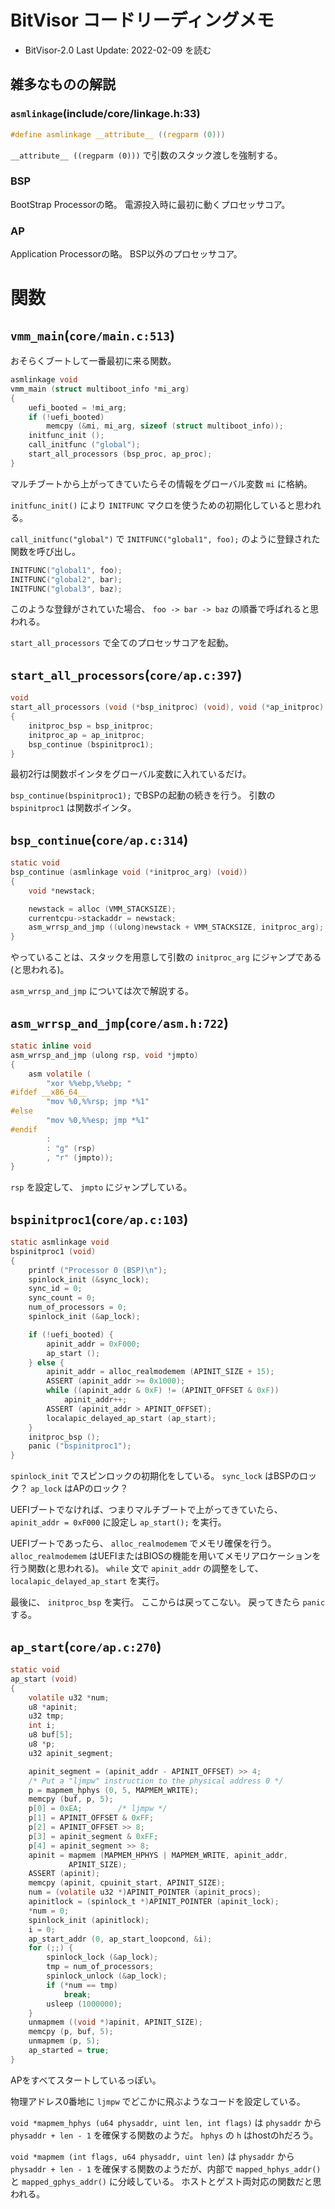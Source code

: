 # BitVisor コードリーディングメモ

- BitVisor-2.0 Last Update: 2022-02-09 を読む

## 雑多なものの解説

### `asmlinkage`(include/core/linkage.h:33)
```c
#define asmlinkage __attribute__ ((regparm (0)))
```
`__attribute__ ((regparm (0)))` で引数のスタック渡しを強制する。

### BSP
BootStrap Processorの略。
電源投入時に最初に動くプロセッサコア。

### AP
Application Processorの略。
BSP以外のプロセッサコア。

# 関数

## `vmm_main`(`core/main.c:513`)
おそらくブートして一番最初に来る関数。
```c
asmlinkage void
vmm_main (struct multiboot_info *mi_arg)
{
	uefi_booted = !mi_arg;
	if (!uefi_booted)
		memcpy (&mi, mi_arg, sizeof (struct multiboot_info));
	initfunc_init ();
	call_initfunc ("global");
	start_all_processors (bsp_proc, ap_proc);
}
```
マルチブートから上がってきていたらその情報をグローバル変数 `mi` に格納。

`initfunc_init()` により `INITFUNC` マクロを使うための初期化していると思われる。

`call_initfunc("global")` で `INITFUNC("global1", foo);` のように登録された関数を呼び出し。
```c
INITFUNC("global1", foo);
INITFUNC("global2", bar);
INITFUNC("global3", baz);
```
このような登録がされていた場合、 `foo -> bar -> baz` の順番で呼ばれると思われる。

`start_all_processors` で全てのプロセッサコアを起動。

## `start_all_processors`(`core/ap.c:397`)
```c
void
start_all_processors (void (*bsp_initproc) (void), void (*ap_initproc) (void))
{
	initproc_bsp = bsp_initproc;
	initproc_ap = ap_initproc;
	bsp_continue (bspinitproc1);
}
```
最初2行は関数ポインタをグローバル変数に入れているだけ。

`bsp_continue(bspinitproc1);` でBSPの起動の続きを行う。
引数の `bspinitproc1` は関数ポインタ。

## `bsp_continue`(`core/ap.c:314`)
```c
static void
bsp_continue (asmlinkage void (*initproc_arg) (void))
{
	void *newstack;

	newstack = alloc (VMM_STACKSIZE);
	currentcpu->stackaddr = newstack;
	asm_wrrsp_and_jmp ((ulong)newstack + VMM_STACKSIZE, initproc_arg);
}
```
やっていることは、スタックを用意して引数の `initproc_arg` にジャンプである(と思われる)。

`asm_wrrsp_and_jmp` については次で解説する。

## `asm_wrrsp_and_jmp`(`core/asm.h:722`)
```c
static inline void
asm_wrrsp_and_jmp (ulong rsp, void *jmpto)
{
	asm volatile (
		"xor %%ebp,%%ebp; "
#ifdef __x86_64__
		"mov %0,%%rsp; jmp *%1"
#else
		"mov %0,%%esp; jmp *%1"
#endif
		:
		: "g" (rsp)
		, "r" (jmpto));
}
```
`rsp` を設定して、 `jmpto` にジャンプしている。

## `bspinitproc1`(`core/ap.c:103`)
```c
static asmlinkage void
bspinitproc1 (void)
{
	printf ("Processor 0 (BSP)\n");
	spinlock_init (&sync_lock);
	sync_id = 0;
	sync_count = 0;
	num_of_processors = 0;
	spinlock_init (&ap_lock);

	if (!uefi_booted) {
		apinit_addr = 0xF000;
		ap_start ();
	} else {
		apinit_addr = alloc_realmodemem (APINIT_SIZE + 15);
		ASSERT (apinit_addr >= 0x1000);
		while ((apinit_addr & 0xF) != (APINIT_OFFSET & 0xF))
			apinit_addr++;
		ASSERT (apinit_addr > APINIT_OFFSET);
		localapic_delayed_ap_start (ap_start);
	}
	initproc_bsp ();
	panic ("bspinitproc1");
}
```
`spinlock_init` でスピンロックの初期化をしている。
`sync_lock` はBSPのロック？ `ap_lock` はAPのロック？

UEFIブートでなければ、つまりマルチブートで上がってきていたら、 `apinit_addr = 0xF000` に設定し `ap_start();` を実行。

UEFIブートであったら、 `alloc_realmodemem` でメモリ確保を行う。
`alloc_realmodemem` はUEFIまたはBIOSの機能を用いてメモリアロケーションを行う関数(と思われる)。
`while` 文で `apinit_addr` の調整をして、 `localapic_delayed_ap_start` を実行。

最後に、 `initproc_bsp` を実行。
ここからは戻ってこない。
戻ってきたら `panic` する。

## `ap_start`(`core/ap.c:270`)
```c
static void
ap_start (void)
{
	volatile u32 *num;
	u8 *apinit;
	u32 tmp;
	int i;
	u8 buf[5];
	u8 *p;
	u32 apinit_segment;

	apinit_segment = (apinit_addr - APINIT_OFFSET) >> 4;
	/* Put a "ljmpw" instruction to the physical address 0 */
	p = mapmem_hphys (0, 5, MAPMEM_WRITE);
	memcpy (buf, p, 5);
	p[0] = 0xEA;		/* ljmpw */
	p[1] = APINIT_OFFSET & 0xFF;
	p[2] = APINIT_OFFSET >> 8;
	p[3] = apinit_segment & 0xFF;
	p[4] = apinit_segment >> 8;
	apinit = mapmem (MAPMEM_HPHYS | MAPMEM_WRITE, apinit_addr,
			 APINIT_SIZE);
	ASSERT (apinit);
	memcpy (apinit, cpuinit_start, APINIT_SIZE);
	num = (volatile u32 *)APINIT_POINTER (apinit_procs);
	apinitlock = (spinlock_t *)APINIT_POINTER (apinit_lock);
	*num = 0;
	spinlock_init (apinitlock);
	i = 0;
	ap_start_addr (0, ap_start_loopcond, &i);
	for (;;) {
		spinlock_lock (&ap_lock);
		tmp = num_of_processors;
		spinlock_unlock (&ap_lock);
		if (*num == tmp)
			break;
		usleep (1000000);
	}
	unmapmem ((void *)apinit, APINIT_SIZE);
	memcpy (p, buf, 5);
	unmapmem (p, 5);
	ap_started = true;
}
```
APをすべてスタートしているっぽい。

物理アドレス0番地に `ljmpw` でどこかに飛ぶようなコードを設定している。

`void *mapmem_hphys (u64 physaddr, uint len, int flags)` は `physaddr` から `physaddr + len - 1` を確保する関数のようだ。
`hphys` の `h` はhostのhだろう。

`void *mapmem (int flags, u64 physaddr, uint len)` は `physaddr` から `physaddr + len - 1` を確保する関数のようだが、内部で `mapped_hphys_addr()` と `mapped_gphys_addr()` に分岐している。
ホストとゲスト両対応の関数だと思われる。

